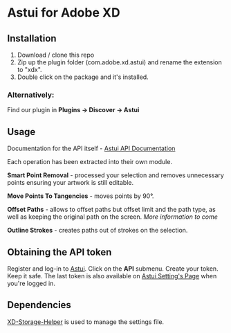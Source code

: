 # Astui for Adobe XD

## Installation

1. Download / clone this repo
2. Zip up the plugin folder (com.adobe.xd.astui) and rename the extension to "xdx".
3. Double click on the package and it's installed.

### Alternatively:

Find our plugin in **Plugins -> Discover -> Astui**

## Usage
Documentation for the API itself - [Astui API Documentation](http://astui.tech/docs/api/#introduction)

Each operation has been extracted into their own module.

**Smart Point Removal** - processed your selection and removes unnecessary points ensuring your artwork is still editable.

**Move Points To Tangencies** - moves points by 90°.

**Offset Paths** - allows to offset paths but offset limit and the path type, as well as keeping the original path on the screen. _More information to come_

**Outline Strokes** - creates paths out of strokes on the selection.


## Obtaining the API token

Register and log-in to [Astui](https://astui.tech/). Click on the **API** submenu. Create your token. Keep it safe. 
The last token is also available on [Astui Setting's Page](https://astui.tech/settings) when you're logged in.


## Dependencies

[XD-Storage-Helper](https://github.com/pklaschka/xd-storage-helper) is used to manage the settings file.


